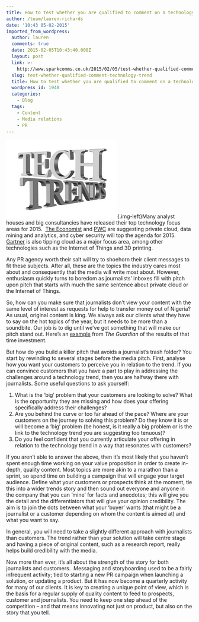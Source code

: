 ```yaml
---
title: How to test whether you are qualified to comment on a technology trend
author: /team/lauren-richards
date: '10:43 05-02-2015'
imported_from_wordpress:
  author: lauren
  comments: true
  date: 2015-02-05T10:43:40.000Z
  layout: post
  link: >-
    http://www.sparkcomms.co.uk/2015/02/05/test-whether-qualified-comment-technology-trend/
  slug: test-whether-qualified-comment-technology-trend
  title: How to test whether you are qualified to comment on a technology trend
  wordpress_id: 1948
  categories:
    - Blog
  tags:
    - Content
    - Media relations
    - PR
---
```


![Tech Trends](technology-584755_640-300x212.jpg){.img-left}Many analyst houses and big consultancies have released their top technology focus areas for 2015.  [The Economist](http://www.economistinsights.com/analysis/top-tech-trends-2015) and [PWC](http://www.pwc.com/us/tech-trends) are suggesting private cloud, data mining and analytics, and cyber security will top the agenda for 2015. [Gartner](http://www.gartner.com/newsroom/id/2867917) is also tipping cloud as a major focus area, among other technologies such as the Internet of Things and 3D printing.

Any PR agency worth their salt will try to shoehorn their client messages to fit these subjects. After all, these are the topics the industry cares most about and consequently that the media will write most about. However, enthusiasm quickly turns to boredom as journalists’ inboxes fill with pitch upon pitch that starts with much the same sentence about private cloud or the Internet of Things. 

So, how can you make sure that journalists don’t view your content with the same level of interest as requests for help to transfer money out of Nigeria? As usual, original content is king. We always ask our clients what they have to say on the hot topics of the year, but it needs to be more than a soundbite. Our job is to dig until we’ve got something that will make our pitch stand out. Here’s an [example](http://www.theguardian.com/sustainable-business/2014/nov/25/how-3d-printing-is-set-to-shake-up-manufacturing-supply-chains) from _The Guardian_ of the results of that time investment.

But how do you build a killer pitch that avoids a journalist’s trash folder? You start by rewinding to several stages before the media pitch. First, analyse how you want your customers to perceive you in relation to the trend. If you can convince customers that you have a part to play in addressing the challenges around a technology trend, then you are halfway there with journalists. Some useful questions to ask yourself:

  1. What is the ‘big’ problem that your customers are looking to solve? What is the opportunity they are missing and how does your offering specifically address their challenges?
  2. Are you behind the curve or too far ahead of the pace? Where are your customers on the journey to solving this problem? Do they know it is or will become a ‘big’ problem (be honest, is it really a big problem or is the link to the technology trend you are suggesting too tenuous)?
  3. Do you feel confident that you currently articulate your offering in relation to the technology trend in a way that resonates with customers?

If you aren’t able to answer the above, then it’s most likely that you haven’t spent enough time working on your value proposition in order to create in-depth, quality content. Most topics are more akin to a marathon than a sprint, so spend time on building a campaign that will engage your target audience. Define what your customers or prospects think at the moment, tie this into a wider trends story and then sound out everyone and anyone in the company that you can ‘mine’ for facts and anecdotes; this will give you the detail and the differentiators that will give your opinion credibility. The aim is to join the dots between what your ‘buyer’ wants (that might be a journalist or a customer depending on whom the content is aimed at) and what you want to say.   

In general, you will need to take a slightly different approach with journalists than customers. The trend rather than your solution will take centre stage and having a piece of original content, such as a research report, really helps build credibility with the media.

Now more than ever, it’s all about the strength of the story for both journalists and customers.  Messaging and storyboarding used to be a fairly infrequent activity; tied to starting a new PR campaign when launching a solution, or updating a product. But it has now become a quarterly activity for many of our clients. It is key to creating a unique point of view, which is the basis for a regular supply of quality content to feed to prospects, customer and journalists. You need to keep one step ahead of the competition – and that means innovating not just on product, but also on the story that you tell. 
